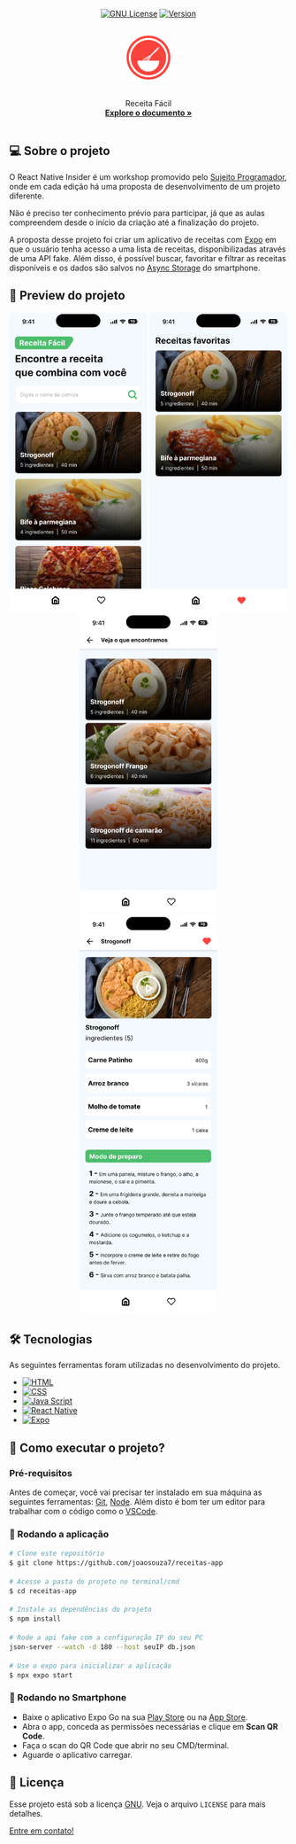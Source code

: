 <div align="center">

[![GNU License][license-shield]][license-url]
[![Version][version-shield]][version-shield]

</div>

<br />
<div align="center">
    <a href="https://github.com/joaosouza7/receitas-app">
    <img src="assets/icon-recipes.png" alt="Logo" width="80" height="80" />
    </a>
    <br />
    <br />

  <p align="center">
    Receita Fácil
    <br />
    <a href="https://github.com/joaosouza7/receitas-app"><strong>Explore o documento »</strong></a>
    <br />
    <br />
  </p>
</div>

## 💻 Sobre o projeto

O React Native Insider é um workshop promovido pelo [Sujeito Programador][sujeito-programador], onde em cada edição há uma proposta de desenvolvimento de um projeto diferente.

Não é preciso ter conhecimento prévio para participar, já que as aulas compreendem desde o início da criação até a finalização do projeto.

A proposta desse projeto foi criar um aplicativo de receitas com [Expo][expo-url] em que o usuário tenha acesso a uma lista de receitas, disponibilizadas através de uma API fake. Além disso, é possível buscar, favoritar e filtrar as receitas disponíveis e os dados são salvos no [Async Storage][async-storage] do smartphone.

## 🔎 Preview do projeto

<div align="center">
  <img alt="Home" title="Home" src="assets/home.png" width="250" />
  <img alt="Favoritos" title="Favoritos" src="assets/favorites.png" width="250" />
  <img alt="Busca" title="Busca" src="assets/search.png" width="250" />
</div>

<div align="center">
  <img alt="Detalhes" title="Detalhes" src="assets/detail.png" width="250" />
</div>


## 🛠 Tecnologias

As seguintes ferramentas foram utilizadas no desenvolvimento do projeto.

* [![HTML][html]][html-url]
* [![CSS][css]][css-url]
* [![Java Script][javascript]][javascript-url]
* [![React Native][react-native]][reactNative-url]
* [![Expo][expo]][expo-url]


## 🚀 Como executar o projeto?

### Pré-requisitos

Antes de começar, você vai precisar ter instalado em sua máquina as seguintes ferramentas:
[Git][git-url], [Node][node-url]. 
Além disto é bom ter um editor para trabalhar com o código como o [VSCode][vscode-url].

### 🎲 Rodando a aplicação

```bash
# Clone este repositório
$ git clone https://github.com/joaosouza7/receitas-app

# Acesse a pasta do projeto no terminal/cmd
$ cd receitas-app

# Instale as dependências do projeto
$ npm install

# Rode a api fake com a configuração IP do seu PC
json-server --watch -d 180 --host seuIP db.json

# Use o expo para inicializar a aplicação
$ npx expo start
```

### 📲 Rodando no Smartphone

* Baixe o aplicativo Expo Go na sua [Play Store][play-store] ou na [App Store][app-store].
* Abra o app, conceda as permissões necessárias e clique em **Scan QR Code**.
* Faça o scan do QR Code que abrir no seu CMD/terminal.
* Aguarde o aplicativo carregar.

## 📝 Licença

Esse projeto está sob a licença [GNU][license-url]. Veja o arquivo `LICENSE` para mais detalhes.

[Entre em contato!][linkedin]

<!-- LINKS E IMAGENS -->

[linkedin]: https://www.linkedin.com/in/joaosouzadesenvolvedorweb

[license-shield]: https://img.shields.io/badge/LICENSE-GNU-green?style=for-the-badge
[license-url]: ./LICENSE

[version-shield]: https://img.shields.io/badge/VERSION-1.0.0-dc3545?style=for-the-badge

[git-url]: https://git-scm.com
[node-url]: https://nodejs.org/en
[vscode-url]: https://code.visualstudio.com/
[sujeito-programador]: https://sujeitoprogramador.com/
[async-storage]: https://reactnative.dev/docs/asyncstorage
[play-store]: https://play.google.com/store/games?hl=pt_BR&gl=US
[app-store]: https://www.apple.com/br/app-store/

[html]: https://img.shields.io/badge/HTML-239120?style=for-the-badge&logo=html5&logoColor=white
[html-url]: https://developer.mozilla.org/en-US/docs/Web/HTML

[css]: https://img.shields.io/badge/-CSS-blue?style=for-the-badge&logo=css3&logoColor=white
[css-url]: https://www.w3.org/Style/CSS/Overview.en.html

[expo]: https://img.shields.io/badge/-Expo-%23000020?style=for-the-badge&logo=expo
[expo-url]: https://expo.dev/

[javascript]: https://img.shields.io/badge/JavaScript-323330?style=for-the-badge&logo=javascript&logoColor=F7DF1E
[javascript-url]: https://developer.mozilla.org/en-US/docs/Web/JavaScript

[react-native]: https://img.shields.io/badge/React_Native-20232A?style=for-the-badge&logo=react&logoColor=61DAFB
[reactNative-url]: https://reactnative.dev/